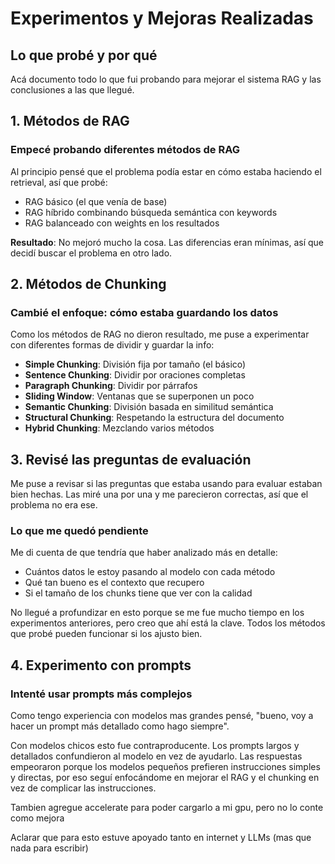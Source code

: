 # Experimentos y Mejoras Realizadas

## Lo que probé y por qué

Acá documento todo lo que fui probando para mejorar el sistema RAG y las conclusiones a las que llegué.

## 1. Métodos de RAG

### Empecé probando diferentes métodos de RAG
Al principio pensé que el problema podía estar en cómo estaba haciendo el retrieval, así que probé:
- RAG básico (el que venía de base)
- RAG híbrido combinando búsqueda semántica con keywords
- RAG balanceado con weights en los resultados

**Resultado**: No mejoró mucho la cosa. Las diferencias eran mínimas, así que decidí buscar el problema en otro lado.

## 2. Métodos de Chunking

### Cambié el enfoque: cómo estaba guardando los datos
Como los métodos de RAG no dieron resultado, me puse a experimentar con diferentes formas de dividir y guardar la info:

- **Simple Chunking**: División fija por tamaño (el básico)
- **Sentence Chunking**: Dividir por oraciones completas
- **Paragraph Chunking**: Dividir por párrafos
- **Sliding Window**: Ventanas que se superponen un poco
- **Semantic Chunking**: División basada en similitud semántica
- **Structural Chunking**: Respetando la estructura del documento
- **Hybrid Chunking**: Mezclando varios métodos

## 3. Revisé las preguntas de evaluación

Me puse a revisar si las preguntas que estaba usando para evaluar estaban bien hechas. Las miré una por una y me parecieron correctas, así que el problema no era ese.

### Lo que me quedó pendiente
Me di cuenta de que tendría que haber analizado más en detalle:
- Cuántos datos le estoy pasando al modelo con cada método
- Qué tan bueno es el contexto que recupero
- Si el tamaño de los chunks tiene que ver con la calidad

No llegué a profundizar en esto porque se me fue mucho tiempo en los experimentos anteriores, pero creo que ahí está la clave. Todos los métodos que probé pueden funcionar si los ajusto bien.

## 4. Experimento con prompts

### Intenté usar prompts más complejos
Como tengo experiencia con modelos mas grandes pensé, "bueno, voy a hacer un prompt más detallado como hago siempre".

Con modelos chicos esto fue contraproducente. Los prompts largos y detallados confundieron al modelo en vez de ayudarlo. Las respuestas empeoraron porque los modelos pequeños prefieren instrucciones simples y directas, por eso seguí enfocándome en mejorar el RAG y el chunking en vez de complicar las instrucciones.

Tambien agregue accelerate para poder cargarlo a mi gpu, pero no lo conte como mejora

Aclarar que para esto estuve apoyado tanto en internet y LLMs (mas que nada para escribir)